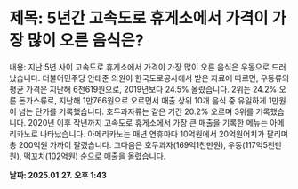 # **제목: 5년간 고속도로 휴게소에서 가격이 가장 많이 오른 음식은?**

  내용: 지난 5년 사이 고속도로 휴게소에서 가격이 가장 많이 오른 음식은 우동으로 드러났습니다.  더불어민주당 안태준 의원이 한국도로공사에서 받은 자료에 따르면, 우동류의 평균 가격은 지난해 6천619원으로, 2019년보다 24.5% 올랐습니다.  2위는 24.2% 오른 돈가스류로, 지난해 1만766원으로 오르면서 매출 상위 10개 음식 중 유일하게 1만원이 넘는 단가를 기록했습니다.  호두과자류는 같은 기간 20.2% 오르며 3위를 기록했습니다.  2020년 이후 작년까지 고속도로 휴게소에서 가장 큰 매출을 기록한 메뉴는 아메리카노로 나타났습니다.  아메리카노는 매년 연휴마다 10억원에서 20억원어치가 팔리며 총 200억원 가까이 팔렸습니다.  그다음은 호두과자(169억1천만원), 우동(117억5천만원), 떡꼬치(102억원) 순으로 매출을 올렸습니다.

  **날짜: 2025.01.27. 오후 1:43**